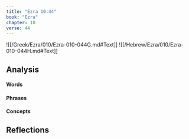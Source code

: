 ```yaml
---
title: "Ezra 10:44"
book: "Ezra"
chapter: 10
verse: 44
---
```

![[/Greek/Ezra/010/Ezra-010-044G.md#Text]]
![[/Hebrew/Ezra/010/Ezra-010-044H.md#Text]]

## Analysis

#### Words

#### Phrases

#### Concepts

## Reflections

